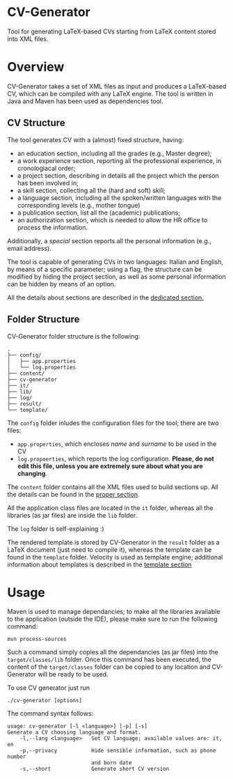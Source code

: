 # CV-Generator
Tool for generating LaTeX-based CVs starting from LaTeX content stored into XML files.

# Overview
CV-Generator takes a set of XML files as input and produces a LaTeX-based CV, which can be compiled with any LaTeX engine. The tool is written in Java and Maven has been used as dependencies tool.

## CV Structure
The tool generates CV with a (almost) fixed structure, having:
* an education section, including all the grades (e.g., Master degree);
* a work experience section, reporting all the professional experience, in cronologiacal order;
* a project section, describing in details all the project which the person has been involved in;
* a skill section, collecting all the (hard and soft) skill;
* a language section, including all the spoken/written languages with the corresponding levels (e.g., mother tongue)
* a publication section, list all the (academic) publications;
* an authorization section, which is needed to allow the HR office to process the information.

Additionally, a _special_ section reports all the personal information (e.g., email address).

The tool is capable of generating CVs in two languages: Italian and English, by means of a specific parameter; using a flag, the structure can be modified by hiding the project section, as well as some personal information can be hidden by means of an option.

All the details about sections are described in the [dedicated section.](docs/sections.md)

## Folder Structure
CV-Generator folder structure is the following:

```
.
├── config/
│   ├── app.properties
│   └── log.properties
├── content/
├── cv-generator
├── it/
├── lib/
├── log/
├── result/
└── template/
```

The `config` folder inludes the configuration files for the tool; there are two files:
- `app.properties`, which encloses _name_ and _surname_ to be used in the CV
- `log.propoerties`, which reports the log configuration. **Please, do not edit this file, unless you are extremely sure about what you are changing**.

The `content` folder contains all the XML files used to build sections up. All the details can be found in the [proper section](docs/sections.md).

All the application class files are located in the `it` folder, whereas all the libraries (as jar files) are inside the `lib` folder.

The `log` folder is self-explaining :)

The rendered template is stored by CV-Generator in the `result` folder as a LaTeX document (just need to compile it), whereas the template can be found in the `template` folder. Velocity is used as template engine; additional information about templates is described in the [template section](docs/template.md)

# Usage
Maven is used to manage dependancies; to make all the libraries available to the application (outside the IDE), please make sure to run the following command:

    mvn process-sources

Such a command simply copies all the dependancies (as jar files) into the `target/classes/lib` folder. Once this command has been executed, the content of the `target/classes` folder can be copied to any location and CV-Generator will be ready to be used.

To use CV generator just run

    ./cv-generator [options]

The command syntax follows:

    usage: cv-generator [-l <language>] [-p] [-s]
    Generate a CV choosing language and format.
        -l,--lang <language>   Set CV language; available values are: it, en
        -p,--privacy           Hide sensible information, such as phone number
                               and born date
        -s,--short             Generate short CV version